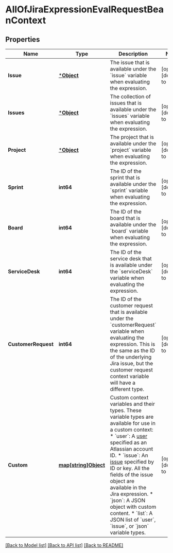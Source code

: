 # AllOfJiraExpressionEvalRequestBeanContext

## Properties
Name | Type | Description | Notes
------------ | ------------- | ------------- | -------------
**Issue** | [***Object**](.md) | The issue that is available under the &#x60;issue&#x60; variable when evaluating the expression. | [optional] [default to null]
**Issues** | [***Object**](.md) | The collection of issues that is available under the &#x60;issues&#x60; variable when evaluating the expression. | [optional] [default to null]
**Project** | [***Object**](.md) | The project that is available under the &#x60;project&#x60; variable when evaluating the expression. | [optional] [default to null]
**Sprint** | **int64** | The ID of the sprint that is available under the &#x60;sprint&#x60; variable when evaluating the expression. | [optional] [default to null]
**Board** | **int64** | The ID of the board that is available under the &#x60;board&#x60; variable when evaluating the expression. | [optional] [default to null]
**ServiceDesk** | **int64** | The ID of the service desk that is available under the &#x60;serviceDesk&#x60; variable when evaluating the expression. | [optional] [default to null]
**CustomerRequest** | **int64** | The ID of the customer request that is available under the &#x60;customerRequest&#x60; variable when evaluating the expression. This is the same as the ID of the underlying Jira issue, but the customer request context variable will have a different type. | [optional] [default to null]
**Custom** | [**map[string]Object**](.md) | Custom context variables and their types. These variable types are available for use in a custom context:   *  &#x60;user&#x60;: A [user](https://developer.atlassian.com/cloud/jira/platform/jira-expressions-type-reference#user) specified as an Atlassian account ID.  *  &#x60;issue&#x60;: An [issue](https://developer.atlassian.com/cloud/jira/platform/jira-expressions-type-reference#issue) specified by ID or key. All the fields of the issue object are available in the Jira expression.  *  &#x60;json&#x60;: A JSON object with custom content.  *  &#x60;list&#x60;: A JSON list of &#x60;user&#x60;, &#x60;issue&#x60;, or &#x60;json&#x60; variable types. | [optional] [default to null]

[[Back to Model list]](../README.md#documentation-for-models) [[Back to API list]](../README.md#documentation-for-api-endpoints) [[Back to README]](../README.md)

